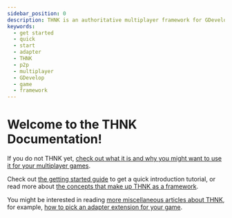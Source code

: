 ```yaml
---
sidebar_position: 0
description: THNK is an authoritative multiplayer framework for GDevelop. You can find extensive documentation, tutorials and guides about THNK on this site.
keywords:
  - get started
  - quick
  - start
  - adapter
  - THNK
  - p2p
  - multiplayer
  - GDevelop
  - game
  - framework
---
```


# Welcome to the THNK Documentation!

If you do not THNK yet, [check out what it is and why you might want to use it for your multiplayer games](./why-thnk.md).

Check out [the getting started guide](./getting-started/) to get a quick introduction tutorial, or read more about [the concepts that make up THNK as a framework](./concepts/).

You might be interested in reading [more miscellaneous articles about THNK](./misc/), for example, [how to pick an adapter extension for your game](./misc/picking-an-adapter.md).
